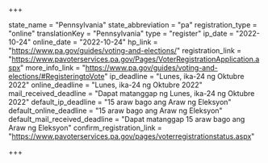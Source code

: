 +++

state_name = "Pennsylvania"
state_abbreviation = "pa"
registration_type = "online"
translationKey = "Pennsylvania"
type = "register"
ip_date = "2022-10-24"
online_date = "2022-10-24"
hp_link = "https://www.pa.gov/guides/voting-and-elections/"
registration_link = "https://www.pavoterservices.pa.gov/Pages/VoterRegistrationApplication.aspx"
more_info_link = "https://www.pa.gov/guides/voting-and-elections/#RegisteringtoVote"
ip_deadline = "Lunes, ika-24 ng Oktubre 2022"
online_deadline = "Lunes, ika-24 ng Oktubre 2022"
mail_received_deadline = "Dapat matanggap ng Lunes, ika-24 ng Oktubre 2022"
default_ip_deadline = "15 araw bago ang Araw ng Eleksyon"
default_online_deadline = "15 araw bago ang Araw ng Eleksyon"
default_mail_received_deadline = "Dapat matanggap 15 araw bago ang Araw ng Eleksyon"
confirm_registration_link = "https://www.pavoterservices.pa.gov/pages/voterregistrationstatus.aspx"

+++